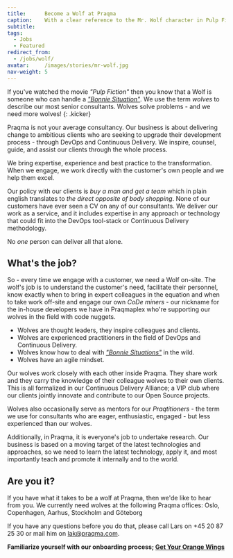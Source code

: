 ```yaml
---
title:      Become a Wolf at Praqma
caption:    With a clear reference to the Mr. Wolf character in Pulp Fiction as a role model for any consultant - we dare you!
subtitle:
tags:
  - Jobs
  - Featured
redirect_from:
  - /jobs/wolf/
avatar:     /images/stories/mr-wolf.jpg
nav-weight: 5
---
```


If you've watched the movie _"Pulp Fiction"_ then you know that a Wolf is someone who can handle a [_"Bonnie Situation"_](/stories/the-bonnie-situation/). We use the term _wolves_ to describe our most senior consultants. Wolves solve problems - and we need more wolves!
{: .kicker}

<!--break-->

Praqma is not your average consultancy. Our business is about delivering change to ambitious clients who are seeking to upgrade their development process - through DevOps and Continuous Delivery.  We inspire, counsel, guide, and assist our clients through the whole process.

We bring expertise, experience and best practice to the transformation. When we engage, we work directly with the customer's own people and we help them excel.

Our policy with our clients is _buy a man and get a team_ which in plain english translates to _the direct opposite of body shopping_. None of our customers have ever seen a CV on any of our consultants. We deliver our work as a service, and it includes expertise in any approach or technology that could fit into the DevOps tool-stack or Continuous Delivery methodology.

No _one_ person can deliver all that alone.

## What's the job?

So - every time we engage with a customer, we need a Wolf on-site. The wolf's job is to understand the customer's need, facilitate their personnel, know exactly when to bring in expert colleagues in the equation and when to take work off-site and engage our own _CoDe miners_ - our nickname for the in-house developers we have in Praqmaplex who're supporting our wolves in the field with code nuggets.

- Wolves are thought leaders, they inspire colleagues and clients.
- Wolves are experienced practitioners in the field of DevOps and Continuous Delivery.
- Wolves know how to deal with [_"Bonnie Situations"_](stories/the-bonnie-situation/) in the wild.
- Wolves have an agile mindset.

Our wolves work closely with each other inside Praqma. They share work and they carry the knowledge of their colleague wolves to their own clients. This is all formalized in our Continuous Delivery Alliance; a VIP club where our clients  jointly innovate and contribute to our Open Source projects.

Wolves also occasionally serve as mentors for our _Praqtitioners_ - the term we use for consultants who are eager, enthusiastic, engaged - but less experienced than our wolves.

Additionally, in Praqma, it is everyone's job to undertake research.  Our business is based on a moving target of the latest technologies and approaches, so we need to learn the latest technology, apply it, and most importantly teach and promote it internally and to the world.

## Are you it?

If you have what it takes to be a wolf at Praqma, then we'de like to hear from you. We currently need wolves at the following Praqma offices: Oslo, Copenhagen, Aarhus, Stockholm and Göteborg

If you have any questions before you do that, please call Lars on +45 20 87 25 30 or mail him on [lak@praqma.com](mailto:lak@praqma.com).

__Familiarize yourself with our onboarding process; [Get Your Orange Wings](http://www.praqma.com/stories/onboarding/)__
